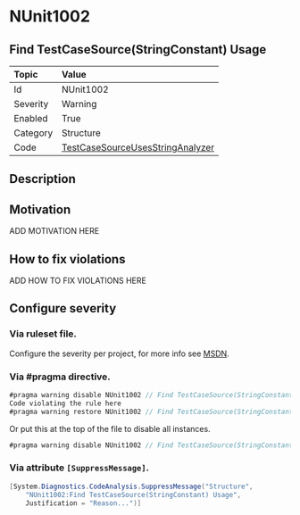 # NUnit1002
## Find TestCaseSource(StringConstant) Usage

| Topic    | Value
| :--      | :--
| Id       | NUnit1002
| Severity | Warning
| Enabled  | True
| Category | Structure
| Code     | [TestCaseSourceUsesStringAnalyzer](https://github.com/nunit/nunit.analyzers/blob/master/src/nunit.analyzers/TestCaseSourceUsage/TestCaseSourceUsesStringAnalyzer.cs)


## Description



## Motivation

ADD MOTIVATION HERE

## How to fix violations

ADD HOW TO FIX VIOLATIONS HERE

<!-- start generated config severity -->
## Configure severity

### Via ruleset file.

Configure the severity per project, for more info see [MSDN](https://msdn.microsoft.com/en-us/library/dd264949.aspx).

### Via #pragma directive.
```C#
#pragma warning disable NUnit1002 // Find TestCaseSource(StringConstant) Usage
Code violating the rule here
#pragma warning restore NUnit1002 // Find TestCaseSource(StringConstant) Usage
```

Or put this at the top of the file to disable all instances.
```C#
#pragma warning disable NUnit1002 // Find TestCaseSource(StringConstant) Usage
```

### Via attribute `[SuppressMessage]`.

```C#
[System.Diagnostics.CodeAnalysis.SuppressMessage("Structure", 
    "NUnit1002:Find TestCaseSource(StringConstant) Usage", 
    Justification = "Reason...")]
```
<!-- end generated config severity -->
